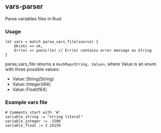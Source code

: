 ## vars-parser
Parse variables files in Rust

### Usage

```
let vars = match parse_vars_file(source) {
	Ok(ok) => ok,
	Err(e) => panic!(e) // Err(e) contains error message as String
}
```

parse_vars_file returns a `HashMap<String, Value>`, where Value is an enum with three possible values:
* Value::String(String)
* Value::Integer(i64)
* Value::Float(f64)

### Example vars file

```
# Comments start with '#'
variable_string := "string literal"
variable_integer := -1500
variable_float := 3.14159
```
